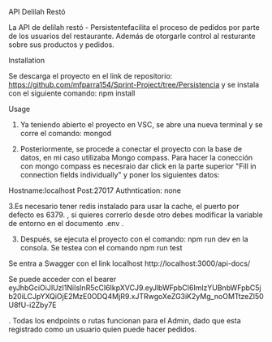 API Delilah Restó

La API de delilah  restó - Persistentefacilita el proceso de pedidos por parte de los usuarios del restaurante. Además de otorgarle control al resturante sobre sus productos y pedidos.

Installation

Se descarga el proyecto en el link de repositorio: https://github.com/mfparra154/Sprint-Project/tree/Persistencia y se instala con el siguiente comando:
npm install


Usage

1. Ya teniendo abierto el proyecto en VSC, se abre una nueva terminal y se corre el comando: mongod

2. Posteriormente, se procede a conectar el proyecto con la base de datos, en mi caso utilizaba Mongo compass. Para hacer la conección con mongo compass es necesraio dar click 
en la parte superior "Fill in connection fields individually" y poner los siguientes datos:

Hostname:localhost
Post:27017
Authntication: none

3.Es necesario tener redis instalado para usar la cache, el puerto por defecto es 6379. , si quieres correrlo desde otro debes modificar la variable de entorno en el documento .env .

3. Después, se  ejecuta el proyecto con el comando:  npm run dev
 en la consola.  Se testea con el comando npm run test
 
 Se entra a Swagger con el link localhost 
http://localhost:3000/api-docs/

 Se puede acceder con el bearer eyJhbGciOiJIUzI1NiIsInR5cCI6IkpXVCJ9.eyJlbWFpbCI6ImlzYUBnbWFpbC5jb20iLCJpYXQiOjE2MzE0ODQ4MjR9.xJTRwgoXeZG3iK2yMg_noOMTtzeZl50U8fU-i2Zby7E

. Todas los endpoints o rutas funcionan para el Admin, dado que
esta registrado como un usuario quien puede hacer pedidos.

